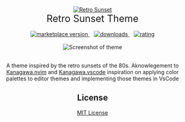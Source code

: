 <div align="center">
  <a href="https://marketplace.visualstudio.com/items?itemName=PhilDanielsIO.retro-sunset-theme">
    <img alt="Retro Sunset" src="https://raw.githubusercontent.com/phildaniels/retro-sunset-theme/master/retro-sunset-theme/images/retro-sunset.jpg">
  </a>
  <div style="font-size: 25px" align="center">Retro Sunset Theme</h1>
</div>
<br/>
<div align="center">
  <!-- marketplace version -->
  <a href="https://marketplace.visualstudio.com/items?itemName=PhilDanielsIO.retro-sunset-theme">
    <img alt="marketplace version" src="https://img.shields.io/visual-studio-marketplace/i/PhilDanielsIO.retro-sunset-theme.svg?maxAge=3600&style=for-the-badge&labelColor=ed1d86&color=030A64">
  </a>
  &nbsp;&nbsp;
  <!-- downloads -->
  <a href="https://marketplace.visualstudio.com/items?itemName=PhilDanielsIO.retro-sunset-theme">
    <img alt="downloads" src="https://img.shields.io/visual-studio-marketplace/d/PhilDanielsIO.retro-sunset-theme.svg?maxAge=3600&style=for-the-badge&labelColor=ed1d86&color=030A64">
  </a>
  &nbsp;&nbsp;
  <!-- rating -->
  <a href="https://marketplace.visualstudio.com/items?itemName=PhilDanielsIO.retro-sunset-theme">
    <img alt="rating" src="https://img.shields.io/visual-studio-marketplace/stars/PhilDanielsIO.retro-sunset-theme.svg?maxAge=86400&style=for-the-badge&labelColor=ed1d86&color=030A64">
  </a>
</div>
</br>
<div align="center">
  <img
    src="https://raw.githubusercontent.com/phildaniels/retro-sunset-theme/master/retro-sunset-theme/images/screenshot.png"
    role="presentation"
		alt="Screenshot of theme"
  />
</div>
</br>
<div align="left"></div>

A theme inspired by the retro sunsets of the 80s. Aknowlegement to [Kanagawa.nvim](https://github.com/rebelot/kanagawa.nvim) and [Kanagawa.vscode](https://marketplace.visualstudio.com/items?itemName=qufiwefefwoyn.kanagawa) inspiration on applying color palettes to editor themes and implementing those themes in VsCode

## License

[MIT License](https://github.com/phildaniels/retro-sunset/blob/main/LICENSE)
